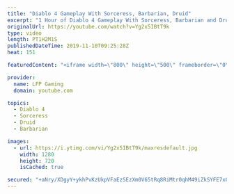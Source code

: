 ```yaml
---
title: "Diablo 4 Gameplay With Sorceress, Barbarian, Druid"
excerpt: "1 Hour of Diablo 4 Gameplay With Sorceress, Barbarian and Druid. No commentary, just gameplay, showing the talent tree, skills, UI, enemies and loot that ..."
originalUrl: https://youtube.com/watch?v=Yg2x5IBtT9k
type: video
length: PT1H2M1S
publishedDateTime: 2019-11-10T09:25:28Z
heat: 151

featuredContent: "<iframe width=\"800\" height=\"500\" frameborder=\"0\" src=\"https://www.youtube.com/embed/Yg2x5IBtT9k\" allow=\"accelerometer; autoplay; encrypted-media; gyroscope; picture-in-picture\" allowfullscreen></iframe>"

provider:
  name: LFP Gaming
  domain: youtube.com

topics:
  - Diablo 4
  - Sorceress
  - Druid
  - Barbarian

images:
  - url: https://i.ytimg.com/vi/Yg2x5IBtT9k/maxresdefault.jpg
    width: 1280
    height: 720
    isCached: true

secured: "+aNry/XDgyY+ykhPvKzUkpVFaEzSEzXm0V65tRq8RiMtr0qhM49iZkSYFE7x0J4JQNUT6uUR8b18SklE1d7YlIh0Mh2mzmuEC1lmMICxDGimG+ADcZ+e165eXSHrQJpet6i19AQrPJiNGSRbA4ya0f7zzy1W/zp+jME5ng3fpmrPAYJHBuhnfEHSspx4+CUPGijrujFOPH7D+rjzdDaaD+/zYv+ZTUEXGl7/3H8Kr+LrVAKMo7P26As8qU0MhykLmOk9+yDsZJ3mPC64P+UTRV5mAZnj/WFxYEo5UwIb54pBSjbW+xxbP6aOmgHs75Ba1VmJkNBDtke5oOx8WHlnrNO/YKMQHgWuykLKXPD6TqVJVQzfjP29iJO0mIq33q1UXQDg/o1juBfRyLNJZI/jbRSiwh307heH99YbObZvHV5DT0CbkankhgSvLYoTcvW4;207vTwPOFJ8AJ7h7hAutEg=="
---
```


